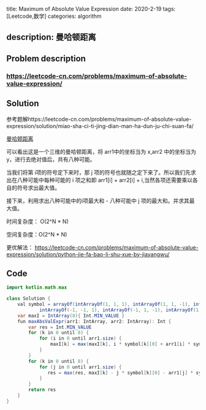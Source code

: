 title:   Maximum of Absolute Value Expression
date: 2020-2-19
tags: [Leetcode,数学]
categories: algorithm

description: 曼哈顿距离　
---

## Problem description

  ### https://leetcode-cn.com/problems/maximum-of-absolute-value-expression/


## Solution

参考题解https://leetcode-cn.com/problems/maximum-of-absolute-value-expression/solution/miao-sha-ci-ti-jing-dian-man-ha-dun-ju-chi-suan-fa/

[曼哈顿距离](https://zh.wikipedia.org/wiki/曼哈頓距離)

可以看出这是一个三维的曼哈顿距离，将 arr1中的坐标当为 x,arr2 中的坐标当为 y，进行去绝对值后，共有八种可能。

当我们将第 i项的符号定下来时，那 j 项的符号也就随之定下来了。所以我们先求出在八种可能中每种可能的 i 项之和即 arr1[i] + arr2[i] + i,当然各项还需要乘以各自的符号求出最大值。

接下来，利用求出八种可能中的i项最大和 - 八种可能中 j 项的最大和。并求其最大值。

时间复杂度： O(2^N * N)

空间复杂度：O(2^N * N)

更优解法： https://leetcode-cn.com/problems/maximum-of-absolute-value-expression/solution/python-jie-fa-bao-li-shu-xue-by-jiayangwu/

## Code

```java
import kotlin.math.max

class Solution {
    val symbol = arrayOf(intArrayOf(1, 1, 1), intArrayOf(1, 1, -1), intArrayOf(1, -1, 1), intArrayOf(-1, 1, 1),
            intArrayOf(-1, -1, 1), intArrayOf(-1, 1, -1), intArrayOf(1, -1, -1), intArrayOf(-1, -1, -1))
    var maxI = IntArray(8){ Int.MIN_VALUE }
    fun maxAbsValExpr(arr1: IntArray, arr2: IntArray): Int {
        var res = Int.MIN_VALUE
        for (k in 0 until 8) {
            for (i in 0 until arr1.size) {
                maxI[k] = max(maxI[k], i * symbol[k][0] + arr1[i] * symbol[k][1] + arr2[i] * symbol[k][2])
            }
        }
        for (k in 0 until 8) {
            for (j in 0 until arr1.size) {
               res = max(res, maxI[k] - j * symbol[k][0] - arr1[j] * symbol[k][1] - arr2[j] * symbol[k][2])
            }
        }
        return res
    }
}
```